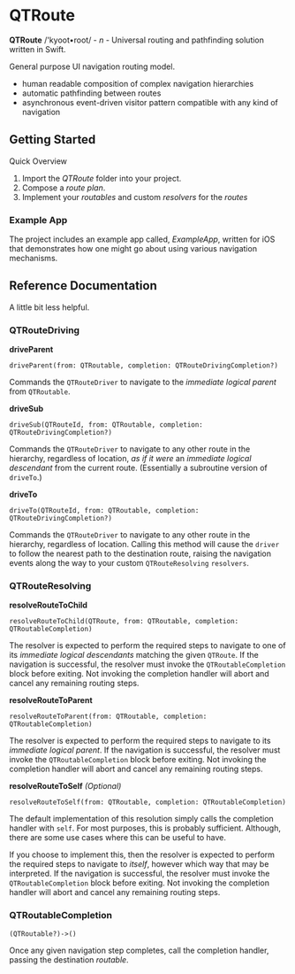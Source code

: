# QTRoute
**QTRoute** /'kyoot•root/ - *n* - Universal routing and pathfinding solution written in Swift.

General purpose UI navigation routing model.

  - human readable composition of complex navigation hierarchies
  - automatic pathfinding between routes
  - asynchronous event-driven visitor pattern compatible with any kind of navigation


## Getting Started

Quick Overview

  1. Import the *QTRoute* folder into your project.
  2. Compose a *route plan*.
  3. Implement your *routables* and custom *resolvers* for the *routes*

### Example App

The project includes an example app called, *ExampleApp*, written for iOS that demonstrates how one might go about using various navigation mechanisms.


## Reference Documentation

A little bit less helpful.

### QTRouteDriving

**driveParent**

```
driveParent(from: QTRoutable, completion: QTRouteDrivingCompletion?)
```
Commands the `QTRouteDriver` to navigate to the *immediate logical parent* from `QTRoutable`.

**driveSub**

```
driveSub(QTRouteId, from: QTRoutable, completion: QTRouteDrivingCompletion?)
```
Commands the `QTRouteDriver` to navigate to any other route in the hierarchy, regardless of location, *as if it were* an *immediate logical descendant* from the current route. (Essentially a subroutine version of `driveTo`.)

**driveTo**

```
driveTo(QTRouteId, from: QTRoutable, completion: QTRouteDrivingCompletion?)
```
Commands the `QTRouteDriver` to navigate to any other route in the hierarchy, regardless of location. Calling this method will cause the `driver` to follow the nearest path to the destination route, raising the navigation events along the way to your custom `QTRouteResolving` `resolvers`.

### QTRouteResolving

**resolveRouteToChild**

```
resolveRouteToChild(QTRoute, from: QTRoutable, completion: QTRoutableCompletion)
```
The resolver is expected to perform the required steps to navigate to one of its *immediate logical descendants* matching the given `QTRoute`. If the navigation is successful, the resolver must invoke the `QTRoutableCompletion` block before exiting. Not invoking the completion handler will abort and cancel any remaining routing steps.

**resolveRouteToParent**

```
resolveRouteToParent(from: QTRoutable, completion: QTRoutableCompletion)
```
The resolver is expected to perform the required steps to navigate to its *immediate logical parent*. If the navigation is successful, the resolver must invoke the `QTRoutableCompletion` block before exiting. Not invoking the completion handler will abort and cancel any remaining routing steps.


**resolveRouteToSelf** *(Optional)*

```
resolveRouteToSelf(from: QTRoutable, completion: QTRoutableCompletion)
```
The default implementation of this resolution simply calls the completion handler with `self`. For most purposes, this is probably sufficient. Although, there are some use cases where this can be useful to have.

If you choose to implement this, then the resolver is expected to perform the required steps to navigate to *itself*, however which way that may be interpreted. If the navigation is successful, the resolver must invoke the `QTRoutableCompletion` block before exiting. Not invoking the completion handler will abort and cancel any remaining routing steps.


### QTRoutableCompletion

```
(QTRoutable?)->()
```
Once any given navigation step completes, call the completion handler, passing the destination *routable*.
